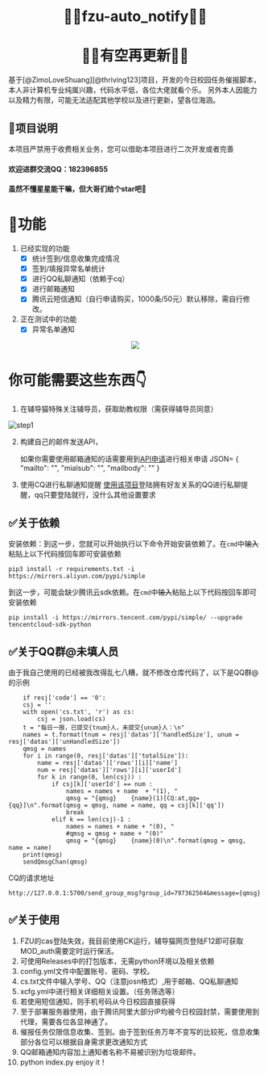 <h1 align="center">🏳️‍🌈fzu-auto_notify🏳️‍🌈</h1>
<h1 align="center">🏳️‍🌈有空再更新🏳️‍🌈</h1>
        基于[@ZimoLoveShuang][@thriving123]项目，开发的今日校园任务催报脚本，本人非计算机专业纯属兴趣，代码水平低，各位大佬就看个乐。
    另外本人因能力以及精力有限，可能无法适配其他学校以及进行更新，望各位海涵。
    

## 👑项目说明

本项目严禁用于收费相关业务，您可以借助本项目进行二次开发或者完善
#### 欢迎进群交流QQ：182396855
#### 虽然不懂星星能干嘛，但大哥们给个star吧🙏
    
# 👑功能

1. 已经实现的功能
    - [x] 统计签到/信息收集完成情况
    - [x] 签到/填报异常名单统计
    - [x] 进行QQ私聊通知（依赖于cq）
    - [x] 进行邮箱通知
    - [x] 腾讯云短信通知（自行申请购买，1000条/50元）默认移除，需自行修改。
2. 正在测试中的功能
    - [x] 异常名单通知
<p align="center"><img src="https://github.com/xyr365/auto_notify/blob/main/IMG/total.png?raw=true"/></p>

# 你可能需要这些东西👇


1. 在辅导猫特殊关注辅导员，获取助教权限（需获得辅导员同意）

![step1](https://github.com/xyr365/auto_notify/blob/main/IMG/fo.png?raw=true)

2. 构建自己的邮件发送API，

    如果你需要使用邮箱通知的话需要用到[API申请](https://mp.weixin.qq.com/s?__biz=MzA3NzMwNjM0MA==&mid=2649807321&idx=1&sn=35710d5df1f778b83f2a38c8e7a0ddf9&chksm=87507952b027f0444cfdfd03e7bc8d992ead5cdc2ddaa787d8405ea5f49412581693fa4617e9&mpshare=1&scene=23&srcid=10071p9HrVkTV194DXVtDeWz&sharer_sharetime=1633540006916&sharer_shareid=cde0c199d9f6ce11f7bcb010f1564c15#rd)进行相关申请
    JSON=
            {
            "mailto": "",
            "mialsub": "",
            "mailbody": ""
            }

3. 使用CQ进行私聊通知提醒
    [使用该项目](https://github.com/Mrs4s/go-cqhttp)登陆拥有好友关系的QQ进行私聊提醒，qq只要登陆就行，没什么其他设置要求

## ✅关于依赖
   安装依赖：到这一步，您就可以开始执行以下命令开始安装依赖了。在`cmd`中~~输入~~粘贴上以下代码按回车即可安装依赖

    pip3 install -r requirements.txt -i https://mirrors.aliyun.com/pypi/simple
    
   到这一步，可能会缺少腾讯云sdk依赖。在`cmd`中~~输入~~粘贴上以下代码按回车即可安装依赖
    
    pip install -i https://mirrors.tencent.com/pypi/simple/ --upgrade tencentcloud-sdk-python
    
## ✅关于QQ群@未填人员
   由于我自己使用的已经被我改得乱七八糟，就不修改仓库代码了，以下是QQ群@的示例

        if resj['code'] == '0':
        csj = ''
        with open('cs.txt', 'r') as cs:
            csj = json.load(cs)
        t = "每日一报，已提交{tnum}人，未提交{unum}人：\n"
        names = t.format(tnum = resj['datas']['handledSize'], unum = resj['datas']['unHandledSize'])
        qmsg = names
        for i in range(0, resj['datas']['totalSize']):
            name = resj['datas']['rows'][i]['name']
            num = resj['datas']['rows'][i]['userId']
            for k in range(0, len(csj)) :
                if csj[k]['userId'] == num :
                    names = names + name  + "(1), "
                    qmsg = "{qmsg}    {name}(1)[CQ:at,qq={qq}]\n".format(qmsg = qmsg, name = name, qq = csj[k]['qq'])
                    break
                elif k == len(csj)-1 :
                    names = names + name + "(0), "
                    #qmsg = qmsg + name + "(0)"
                    qmsg = "{qmsg}    {name}(0)\n".format(qmsg = qmsg, name = name)
        print(qmsg)
        sendQmsgChan(qmsg)
    
   CQ的请求地址
    
    http://127.0.0.1:5700/send_group_msg?group_id=797362564&message={qmsg}
    
## ✅关于使用
1. FZU的cas登陆失效，我目前使用CK运行，辅导猫网页登陆F12即可获取MOD_auth需要定时运行保活。
2. 可使用Releases中的打包版本，无需python环境以及相关依赖
3. config.yml文件中配置账号、密码、学校。
4. cs.txt文件中输入学号、QQ（注意josn格式）,用于邮箱、QQ私聊通知
5. xcfg.yml中进行相关详细相关设置。（任务筛选等）
6. 若使用短信通知，则手机号码从今日校园直接获得
7. 至于部署服务器使用，由于腾讯阿里大部分IP均被今日校园封禁，需要使用到代理，需要各位各显神通了。
8. 催报任务仅限信息收集、签到。由于签到任务万年不变写的比较死，信息收集部分各位可以根据自身需求更改通知方式
9. QQ邮箱通知内容加上通知者名称不易被识别为垃圾邮件。
10. python index.py         enjoy it！
